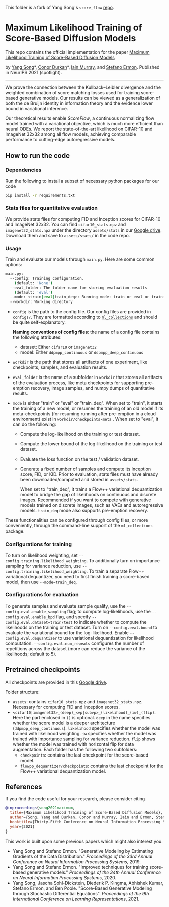 This folder is a fork of Yang Song's `score_flow` [repo](https://github.com/yang-song/score_flow).

# Maximum Likelihood Training of Score-Based Diffusion Models

This repo contains the official implementation for the paper [Maximum Likelihood Training of Score-Based Diffusion Models](https://arxiv.org/abs/2101.09258)

by [Yang Song](https://yang-song.github.io)\*, [Conor Durkan](https://conormdurkan.github.io/)\*, [Iain Murray](https://homepages.inf.ed.ac.uk/imurray2/), and [Stefano Ermon](https://cs.stanford.edu/~ermon/). Published in NeurIPS 2021 (spotlight).

--------------------

We prove the connection between the Kullback–Leibler divergence and the weighted combination of score matching losses used for training score-based generative models. Our results can be viewed as a generalization of both the de Bruijn identity in information theory and the evidence lower bound in variational inference.

Our theoretical results enable *ScoreFlow*, a continuous normalizing flow model trained with a variational objective, which is much more efficient than neural ODEs. We report the state-of-the-art likelihood on CIFAR-10 and ImageNet 32x32 among all flow models, achieving comparable performance to cutting-edge autoregressive models.

## How to run the code

### Dependencies

Run the following to install a subset of necessary python packages for our code
```sh
pip install -r requirements.txt
```

### Stats files for quantitative evaluation

We provide stats files for computing FID and Inception scores for CIFAR-10 and ImageNet 32x32. You can find `cifar10_stats.npz` and `imagenet32_stats.npz` under the directory `assets/stats` in our [Google drive](https://drive.google.com/drive/folders/1gbDrVrFVSupFMRoK7HZo8aFgPvOtpmqB?usp=sharing). Download them and save to `assets/stats/` in the code repo.

### Usage

Train and evaluate our models through `main.py`. Here are some common options:

```sh
main.py:
  --config: Training configuration.
    (default: 'None')
  --eval_folder: The folder name for storing evaluation results
    (default: 'eval')
  --mode: <train|eval|train_deq>: Running mode: train or eval or training the Flow++ variational dequantization model
  --workdir: Working directory
```

* `config` is the path to the config file. Our config files are provided in `configs/`. They are formatted according to [`ml_collections`](https://github.com/google/ml_collections) and should be quite self-explanatory.

  **Naming conventions of config files**: the name of a config file contains the following attributes:

  * dataset: Either `cifar10` or `imagenet32`
  * model: Either `ddpmpp_continuous` or `ddpmpp_deep_continuous`

*  `workdir` is the path that stores all artifacts of one experiment, like checkpoints, samples, and evaluation results.

* `eval_folder` is the name of a subfolder in `workdir` that stores all artifacts of the evaluation process, like meta checkpoints for supporting pre-emption recovery, image samples, and numpy dumps of quantitative results.

* `mode` is either "train" or "eval" or "train_deq". When set to "train", it starts the training of a new model, or resumes the training of an old model if its meta-checkpoints (for resuming running after pre-emption in a cloud environment) exist in `workdir/checkpoints-meta` . When set to "eval", it can do the following:

  * Compute the log-likelihood on the training or test dataset.
  * Compute the lower bound of the log-likelihood on the training or test dataset.
  * Evaluate the loss function on the test / validation dataset.  
  * Generate a fixed number of samples and compute its Inception score, FID, or KID. Prior to evaluation, stats files must have already been downloaded/computed and stored in `assets/stats`.
	
	When set to "train_deq", it trains a Flow++ variational dequantization model to bridge the gap of likelihoods on continuous and discrete images. Recommended if you want to compete with generative models trained on discrete images, such as VAEs and autoregressive models. `train_deq` mode also supports pre-emption recovery.
	

These functionalities can be configured through config files, or more conveniently, through the command-line support of the `ml_collections` package. 

### Configurations for training
To turn on likelihood weighting, set `--config.training.likelihood_weighting`. To additionally turn on importance sampling for variance reduction, use `--config.training.likelihood_weighting`. To train a separate Flow++ variational dequantizer, you need to first finish training a score-based model, then use `--mode=train_deq`.

### Configurations for evaluation
To generate samples and evaluate sample quality, use the  `--config.eval.enable_sampling` flag; to compute log-likelihoods, use the `--config.eval.enable_bpd` flag, and specify `--config.eval.dataset=train/test` to indicate whether to compute the likelihoods on the training or test dataset. Turn on `--config.eval.bound` to evaluate the variational bound for the log-likelihood. Enable `--config.eval.dequantizer` to use variational dequantization for likelihood computation. `--config.eval.num_repeats` configures the number of repetitions across the dataset (more can reduce the variance of the likelihoods; default to 5).

## Pretrained checkpoints
All checkpoints are provided in this [Google drive](https://drive.google.com/drive/folders/1gbDrVrFVSupFMRoK7HZo8aFgPvOtpmqB?usp=sharing).

Folder structure:

* `assets`: contains `cifar10_stats.npz` and `imagenet32_stats.npz`. Necessary for computing FID and Inception scores.
* `<cifar10|imagenet32>_(deep)_<vp|subvp>_(likelihood)_(iw)_(flip)`. Here the part enclosed in `()` is optional. `deep` in the name specifies whether the score model is a deeper architecture (`ddpmpp_deep_continuous`). `likelihood` specifies whether the model was trained with likelihood weighting. `iw` specifies whether the model was trained with importance sampling for variance reduction. `flip` shows whether the model was trained with horizontal flip for data augmentation. Each folder has the following two subfolders:
	* `checkpoints`: contains the last checkpoint for the score-based model.
	* `flowpp_dequantizer/checkpoints`: contains the last checkpoint for the Flow++ variational dequantization model.

## References

If you find the code useful for your research, please consider citing
```bib
@inproceedings{song2021maximum,
  title={Maximum Likelihood Training of Score-Based Diffusion Models},
  author={Song, Yang and Durkan, Conor and Murray, Iain and Ermon, Stefano},
  booktitle={Thirty-Fifth Conference on Neural Information Processing Systems},
  year={2021}
}
```

This work is built upon some previous papers which might also interest you:

* Yang Song and Stefano Ermon. "Generative Modeling by Estimating Gradients of the Data Distribution." *Proceedings of the 33rd Annual Conference on Neural Information Processing Systems*, 2019.
* Yang Song and Stefano Ermon. "Improved techniques for training score-based generative models." *Proceedings of the 34th Annual Conference on Neural Information Processing Systems*, 2020.
* Yang Song, Jascha Sohl-Dickstein, Diederik P. Kingma, Abhishek Kumar, Stefano Ermon, and Ben Poole. "Score-Based Generative Modeling through Stochastic Differential Equations". *Proceedings of the 9th International Conference on Learning Representations*, 2021.

